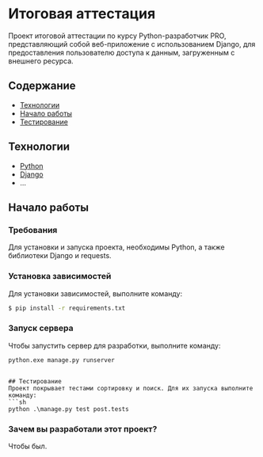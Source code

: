 # Итоговая аттестация
Проект итоговой аттестации по курсу Python-разработчик PRO, представляющий собой веб-приложение с использованием Django, для предоставления пользователю доступа к данным, загруженным с внешнего ресурса.


## Содержание
- [Технологии](#технологии)
- [Начало работы](#начало-работы)
- [Тестирование](#тестирование)

## Технологии
- [Python](https://www.python.org/)
- [Django](https://www.djangoproject.com/)
- ...


## Начало работы

### Требования
Для установки и запуска проекта, необходимы Python, а также библиотеки Django и requests.

### Установка зависимостей
Для установки зависимостей, выполните команду:
```sh
$ pip install -r requirements.txt
```

### Запуск сервера
Чтобы запустить сервер для разработки, выполните команду:
```sh
python.exe manage.py runserver
```
```

## Тестирование
Проект покрывает тестами сортировку и поиск. Для их запуска выполните команду:
```sh
python .\manage.py test post.tests
```

### Зачем вы разработали этот проект?
Чтобы был.